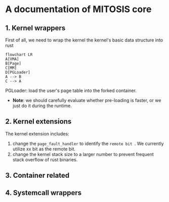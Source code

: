 # A documentation of MITOSIS core 



## 1. Kernel wrappers 

First of all, we need to wrap the kernel the kernel's basic data structure into rust 

```mermaid
flowchart LR 
A[VMA] 
B[Page]
C[MM]
D[PGLoader] 
A --> B
C --> A
```

PGLoader: load the user's page table into the forked container. 
- **Note**: we should carefully evaluate whether pre-loading is faster, or we just do it during the runtime. 

## 2. Kernel extensions 

The kernel extension includes:

1. change the `page_fault_handler` to  identify the `remote bit `. We currently utilize xx bit as the remote bit. 
2. change the kernel stack size to a larger number to prevent frequent stack overflow of rust binaries. 



## 3. Container related 

## 4. Systemcall wrappers

